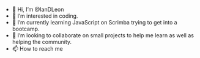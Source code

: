 - 👋 Hi, I’m @IanDLeon
- 👀 I’m interested in coding.
- 🌱 I’m currently learning JavaScript on Scrimba trying to get into a bootcamp. 
- 💞️ I’m looking to collaborate on small projects to help me learn as well as helping the community. 
- 📫 How to reach me 

<!---
IanDLeon/IanDLeon is a ✨ special ✨ repository because its `README.md` (this file) appears on your GitHub profile.
You can click the Preview link to take a look at your changes.
--->
